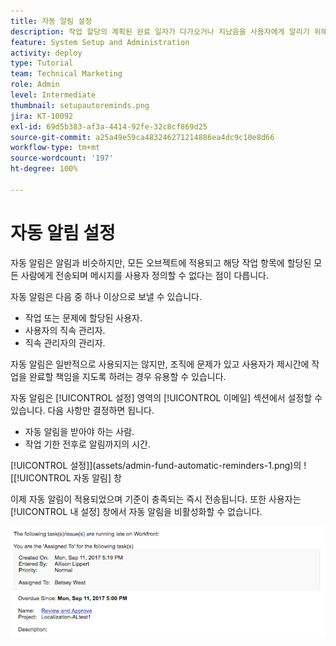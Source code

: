 ```yaml
---
title: 자동 알림 설정
description: 작업 할당의 계획된 완료 일자가 다가오거나 지났음을 사용자에게 알리기 위해 자동 알림을 만드는 방법을 알아봅니다.
feature: System Setup and Administration
activity: deploy
type: Tutorial
team: Technical Marketing
role: Admin
level: Intermediate
thumbnail: setupautoreminds.png
jira: KT-10092
exl-id: 69d5b383-af3a-4414-92fe-32c8cf869d25
source-git-commit: a25a49e59ca483246271214886ea4dc9c10e8d66
workflow-type: tm+mt
source-wordcount: '197'
ht-degree: 100%

---
```


<!---
this has the same content as the system administrator notification setup and mangement section of the email and inapp notificiations learning path
--->

# 자동 알림 설정

자동 알림은 알림과 비슷하지만, 모든 오브젝트에 적용되고 해당 작업 항목에 할당된 모든 사람에게 전송되며 메시지를 사용자 정의할 수 없다는 점이 다릅니다.

자동 알림은 다음 중 하나 이상으로 보낼 수 있습니다.

* 작업 또는 문제에 할당된 사용자.
* 사용자의 직속 관리자.
* 직속 관리자의 관리자.

자동 알림은 일반적으로 사용되지는 않지만, 조직에 문제가 있고 사용자가 제시간에 작업을 완료할 책임을 지도록 하려는 경우 유용할 수 있습니다.

자동 알림은 [!UICONTROL 설정] 영역의 [!UICONTROL 이메일] 섹션에서 설정할 수 있습니다. 다음 사항만 결정하면 됩니다.

* 자동 알림을 받아야 하는 사람.
* 작업 기한 전후로 알림까지의 시간.

[!UICONTROL 설정]](assets/admin-fund-automatic-reminders-1.png)의 ![[!UICONTROL 자동 알림] 창

이제 자동 알림이 적용되었으며 기준이 충족되는 즉시 전송됩니다. 또한 사용자는 [!UICONTROL 내 설정] 창에서 자동 알림을 비활성화할 수 없습니다.

![[!UICONTROL 자동 알림] 이메일 메시지](assets/admin-fund-automatic-reminders-2.png)
